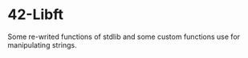 # 42-Libft

Some re-writed functions of stdlib and some custom functions use for manipulating strings.
